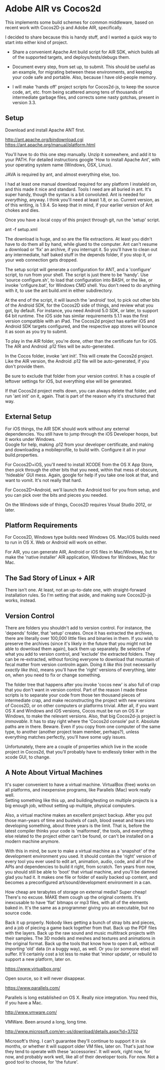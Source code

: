 # Adobe AIR vs Cocos2d

This implements some build schemes for common middleware, based on recent work
with Cocos2D-js and Adobe AIR, specifically.

I decided to share because this is handy stuff, and I wanted a quick way to
start into either kind of project.

* Share a convenient Apache Ant build script for AIR SDK, which builds all of
the supported targets, and deploys/tests/debugs them.

* Document every step, from set up, to submit. This should be useful as an
example, for migrating between these environments, and keeping your code safe
and portable. Also, because I have old-people memory.

* I will make 'hands off' project scripts for Cocos2d-js, to keep the source
code, art, etc. from being scattered among tens of thousands of intermediate
garbage files, and corrects some nasty gotchas, present in version 3.3.

## Setup

Download and install Apache ANT first.  

http://ant.apache.org/bindownload.cgi
https://ant.apache.org/manual/platform.html

You'll have to do this one step manually.  Unzip it somewhere, and add it to your 
PATH.  For detailed instructions google 'How to install Apache Ant', with your
operating system name (Windows, OSX, Linux).

JAVA is required by ant, and almost everything else, too.

I had at least one manual download required for any platform I instaleld on, and
this made it nice and standard. Tools I need are all buried in ant. It's super
handy, though the syntax is a bit convoluted. Ant is needed for *everything*,
anyway. I think you'll need at least 1.8, or so. Current version, as of this
writing, is 1.9.4. So keep that in mind, if your earlier version of Ant chokes
and dies.

Once you have a local copy of this project through git, run the 'setup' script. 

ant -f setup.xml

The download is huge, and so are the file extractions.  At least you didn't have
to do them all by hand, while glued to the computer.  Ant can't resume a download
or 'fix' an archive, if you interrupt it.  So you'll have to clean out any 
intermediate, half baked stuff in the depends folder, if you stop it, or your
web connection gets dropped.

The setup script will generate a configuration for ANT, and a 'configure' 
script, to run from your shell.  The script is just there to be 'handy'.  Use
'source configure.sh', to load that configuration into BASH, or the like, or
invoke 'cnfigure.bat', for Windows CMD shell.  You don't need to do anything 
with it, to use the ant build.xml in either subdirectory.

At the end of the script, it will  launch the 'android' tool, to pick out other 
bits of the Android SDK, for the Cocos2D side of things, and review what you got, 
by default.  For instance, you need Android 5.0 SDK, or later, to support 
64 bit runtime.  The iOS side has similar requirements 5.1.1 was the first 
version compatible with an iPad.  The Cocos2d project has earlier iOS and Android 
SDK targets configured, and the respective app stores will bounce it as soon as 
you try to submit.

To play in the AIR folder, you're done, other than the certificate fun for iOS.
The AIR and Android .p12 files will be auto-generated.

In the Cocos folder, invoke 'ant init'.  This will create the Cocos2d project.  
Like the AIR version, the Android .p12 file will be auto-generated, if you
don't provide them.

Be sure to exclude that folder from your version control.  It has a couple of
leftover settings for iOS, but everything else will be generated.

If that Cocos2d project melts down, you can always delete that folder, and run 
'ant init' on it, again.  That is part of the reason why it's structured that 
way.  

## External Setup

For iOS things, the AIR SDK should work without any external dependencies. You
still have to jump through the iOS Developer hoops, but it works under Windows.  
Google for help, making .p12 from your developer certificate, and making and 
downloading a mobileprofile, to build with.  Configure it all in your 
build.properties.

For Cocos2D+iOS, you'll need to install XCODE from the OS X App Store, then
pick through the other bits that you need, within that mess of 
obscure, 'hideable' GUI mess.  Again, google for help if you take one look at 
that, and want to vomit.  It's not really that hard.

For Cocos2D+Android, we'll launch the Android tool for you from setup, and you 
can pick over the bits and pieces you needed.

On the Windows side of things, Cocos2D requires Visual Studio 2012, or later.  

## Platform Requirements

For Cocos2D, Windows type builds need Windows OS.  Mac/iOS builds need to run
in OS X.  Web or Android will work on either.

For AIR, you can generate AIR, Android or iOS files in Mac/Windows, but to make
the 'native installer' AIR application, Windows for Windows, Mac for Mac.

## The Sad Story of Linux + AIR

There isn't one.  At least, not an up-to-date one, with straight-forward 
installation rules.  So I'm setting that aside, and making sure Cocos2D-js
works, instead.

## Version Control

There are folders you shouldn't add to version control. For instance, the
'depends' folder, that 'setup' creates. Once it has extracted the archives,
there are literally over 100,000 little files and binaries in them. If you wish
to preserve the archives (since it's likely in the future that you might not be
able to download them again), back them up separately. Be selective of what you
add to version control, and 'exclude' the extracted folders. They can be
re-extracted, without forcing everyone to download that mountain of fecal matter
from version controlm again. Doing it *like this* (not necessarily *exactly like
this*), means you'll have the 'right' versions of everything, later on, when you
need to fix or change something.

The folder tree that happens after you invoke 'cocos new' is also full of crap
that you don't want in version control. Part of the reason I made these scripts
is to separate your code from those ten thousand pieces of intermediate crap,
and make reconstructing the project with new versions of Cocos2D, or on other
computers or platforms trivial. After all, if you want OS X and Windows and iOS
versions, Cocos must be run on OS X or Windows, to make the relevant versions.
Also, that big Cocos2d-js project is *immovable*. It has to stay right where the 
'Cocos2d console' put it.  Absolute paths are in there.  Beware.   Even if you 
copy from one computer of the same type, to another (another project team member, 
perhaps?), unless everything matches perfectly, you'll have some ugly issues.

Unfortunately, there are a couple of properties which live in the xcode project
in Cocos2d, that you'll probably have to endlessly tinker with in the xcode GUI, 
to change.

## A Note About Virtual Machines

It's super convenient to have a virtual machine.  VirtualBox (free) works on all 
platforms, and inexpensive programs, like Parallels (Mac) work really well.  
Setting something like this up, and building/testing on multiple projects is a 
big enough job, without setting up multiple, physical computers.

Also, a virtual machine makes an excellent project backup. After you put those
man-years of time and bushels of cash, blood sweat and tears into developing
something, about three years is the limit. That is, before the latest compiler
thinks your code is 'malformed', the tools, and everything else related to the
project either can't be found, or can't be installed on a modern machine
anymore. 

With this in mind, be sure to make a virtual machine as a 'snapshot' of the
development environment you used. It should contain the 'right' version of every
tool you ever used to edit art, animation, audio, code, and all of the APIs and 
dependencies to build it right, from scratch. Ten years from now, you should 
still be able to 'boot' that virtual machine, and you'll be damned glad you had 
it. It makes one file or folder of easily backed up content, and becomes a 
preconfigured art/sound/development environment in a can.

How cheap are terabytes of storage on external media?  Super cheap!  There's no
excuse.  MAKE them cough up the original contents.  It's inexcusable to have 
'flat' bitmaps or mp3 files, with all of the elements baked in.  It's the same as 
a programmer giving you an executable, but no source code.

Back it up properly. Nobody likes getting a bunch of stray bits and pieces, and
a job of piecing a game back together from that. Back up the PDF files with the
layers. Back up the raw sound and music multitrack projects with their samples.
The 3D models and meshes and textures and animations in the original format.
Back up the tools that know how to open it all, without *importing* 'old' data 
(in a buggy way), as well. Or you (or someone else) will suffer. It'll certainly
cost a lot less to make that 'minor update', or rebuild to support a new
platform, later on.

https://www.virtualbox.org/

Open source, so it will never disappear.

https://www.parallels.com/

Parallels is long established on OS X.  Really nice integration.  You need this,
if you have a Mac.

http://www.vmware.com/

VMWare.  Been around a long, long time.

http://www.microsoft.com/en-us/download/details.aspx?id=3702

Microsoft's thing.  I can't guarantee they'll continue to support it in six  
months, or whether it will support older VM files, later on.  That's just how 
they tend to operate with these 'accessories'.  It will work, right now, for now, 
and probably work well, like all of their developer tools.  For now.  Not a good 
tool to choose, for 'the future'.
